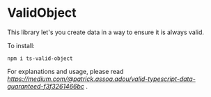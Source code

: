 # ValidObject
This library let's you create data in a way to ensure it is always valid.


To install:
  ```
  npm i ts-valid-object
  ```

For explanations and usage, please read *https://medium.com/@patrick.assoa.adou/valid-typescript-data-guaranteed-f3f3261466bc* .


